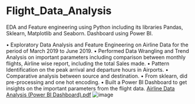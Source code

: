 # Flight_Data_Analysis
EDA and Feature engineering using Python including its libraries Pandas, Sklearn, Matplotlib and Seaborn. Dashboard using Power BI.

•	Exploratory Data Analysis and Feature Engineering on Airline Data for the period of March 2019 to June 2019.
•	Performed Data Wrangling and Trend Analysis on important parameters including comparison between monthly flights, Airline wise report, including the total Sales made.
•	Pattern Identification on the peak arrival and departure hours in Airports.
•	Comparative analysis between source and destination. 
•	From sklearn, did pre-processing and one hot encoding.
•	Built a Power BI Dashboard to get insights on the important parameters from the flight data.
[Airline Data Analysis (Power BI Dashboard).pdf](https://github.com/grvnair/Flight_Data_Analysis/files/10011164/Airline.Data.Analysis.Power.BI.Dashboard.pdf)
![image](https://github.com/grvnair/Flight_Data_Analysis/assets/108720291/b687dd42-5afa-406a-9a54-64a4e381b1eb)

